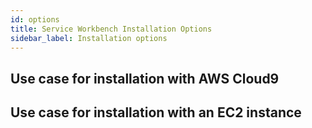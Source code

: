 ```yaml
---
id: options
title: Service Workbench Installation Options
sidebar_label: Installation options
---
```

## Use case for installation with AWS Cloud9

## Use case for installation with an EC2 instance